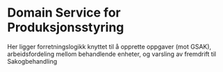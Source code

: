 # Domain Service for Produksjonsstyring

Her ligger forretningslogikk knyttet til å opprette oppgaver (mot GSAK), arbeidsfordeling mellom behandlende enheter, og varsling av fremdrift til Sakogbehandling
